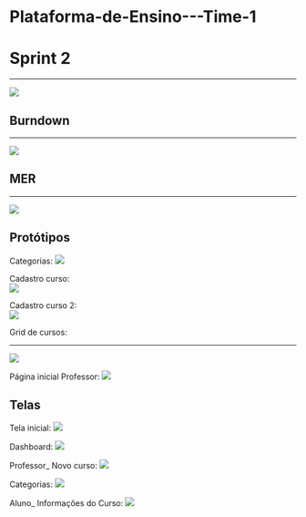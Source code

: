 ﻿# Plataforma-de-Ensino---Time-1
 

# Sprint 2
<hr>
<img src="https://i.imgur.com/5CSEuGN.png">

## Burndown

<hr>
<img src="https://i.imgur.com/S2k8Mrf.png">

## MER

<hr>
<img src="https://media.discordapp.net/attachments/809534694173573136/822556865698332712/unknown.png?width=671&height=498">

## Protótipos

Categorias:
<img src="https://i.imgur.com/HlQlcb0.png">

Cadastro curso: <br>
<img src="https://i.imgur.com/g2e5Ri3.png">

Cadastro curso 2: <br>
<img src="https://i.imgur.com/ZMf00iP.png">

Grid de cursos:
<hr>
<img src="https://i.imgur.com/snLjx1v.png">

Página inicial Professor:
<img src="https://i.imgur.com/XC85a6o.png">


## Telas

Tela inicial:
<img src="https://i.imgur.com/84Xm0bZ.png">

Dashboard:
<img src="https://i.imgur.com/dZ1SaYL.png">


Professor_ Novo curso:
<img src="https://i.imgur.com/zTMcN9H.png">


Categorias:
<img src="https://i.imgur.com/C41ZiGF.png">


Aluno_ Informações do Curso:
<img src="https://i.imgur.com/E2Gwwb8.png">


